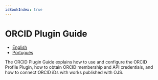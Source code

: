 ```yaml
---
isBookIndex: true
---
```


# ORCID Plugin Guide

* [English](en/)
* [Português](pt/)

The ORCID Plugin Guide explains how to use and configure the ORCID Profile Plugin, how to obtain ORCID membership and API credentials, and how to connect ORCID iDs with works published with OJS.
